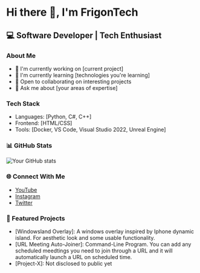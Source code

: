 # Hi there 👋, I'm FrigonTech

## 💻 Software Developer | Tech Enthusiast

### About Me
- 🔭 I'm currently working on [current project]
- 🌱 I'm currently learning [technologies you're learning]
- 👯 Open to collaborating on interesting projects
- 💬 Ask me about [your areas of expertise]

### Tech Stack
- Languages: [Python, C#, C++]
- Frontend: [HTML/CSS]
- Tools: [Docker, VS Code, Visual Studio 2022, Unreal Engine]

### 📊 GitHub Stats
![Your GitHub stats](https://github-readme-stats.vercel.app/api?username=FrigonTech&show_icons=true&theme=radical)

### 🌐 Connect With Me
- [YouTube](https://www.youtube.com/@FrigonTech)
- [Instagram](https://instagram.com/https://www.instagram.com/frigontech/)
- [Twitter](https://x.com/FrigonTech)

### 📌 Featured Projects
- [Windowsland Overlay]: A windows overlay inspired by Iphone dynamic island. For aesthetic look and some usable functionality.
- [URL Meeting Auto-Joiner]: Command-Line Program. You can add any scheduled meedtings you need to join through a URL and it will automatically launch a URL on scheduled time.
- [Project-X]: Not disclosed to public yet
